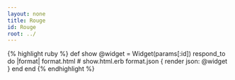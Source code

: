 ```yaml
---
layout: none
title: Rouge
id: Rouge
root: ../
---
```


<head>
    <title>Rouge</title>
    <link media="all" rel="stylesheet" type="text/css" href="../assets/rouge/rouge.css" />
    <style>
        pre{
            background: rgba(0, 0, 0, 0.95);
        }
    </style>
</head>

<body>
    {% highlight ruby %}
    def show
    @widget = Widget(params[:id])
    respond_to do |format|
        format.html # show.html.erb
        format.json { render json: @widget }
    end
    end
    {% endhighlight %}
</body>